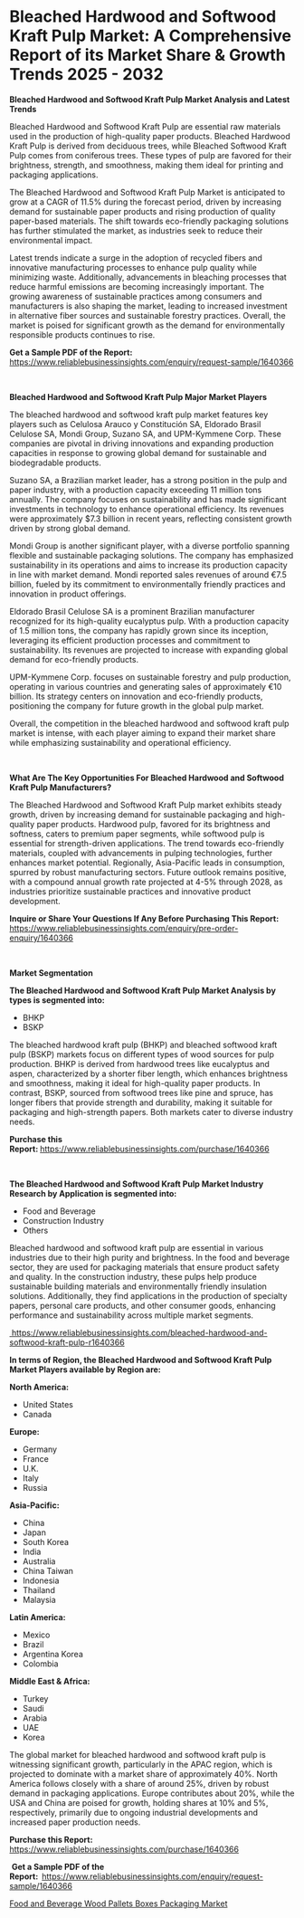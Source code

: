 <p><h1>Bleached Hardwood and Softwood Kraft Pulp Market: A Comprehensive Report of its Market Share & Growth Trends 2025 - 2032</h1></p><p><strong>Bleached Hardwood and Softwood Kraft Pulp Market Analysis and Latest Trends</strong></p>
<p><p>Bleached Hardwood and Softwood Kraft Pulp are essential raw materials used in the production of high-quality paper products. Bleached Hardwood Kraft Pulp is derived from deciduous trees, while Bleached Softwood Kraft Pulp comes from coniferous trees. These types of pulp are favored for their brightness, strength, and smoothness, making them ideal for printing and packaging applications. </p><p>The Bleached Hardwood and Softwood Kraft Pulp Market is anticipated to grow at a CAGR of 11.5% during the forecast period, driven by increasing demand for sustainable paper products and rising production of quality paper-based materials. The shift towards eco-friendly packaging solutions has further stimulated the market, as industries seek to reduce their environmental impact. </p><p>Latest trends indicate a surge in the adoption of recycled fibers and innovative manufacturing processes to enhance pulp quality while minimizing waste. Additionally, advancements in bleaching processes that reduce harmful emissions are becoming increasingly important. The growing awareness of sustainable practices among consumers and manufacturers is also shaping the market, leading to increased investment in alternative fiber sources and sustainable forestry practices. Overall, the market is poised for significant growth as the demand for environmentally responsible products continues to rise.</p></p>
<p><strong>Get a Sample PDF of the Report:&nbsp;</strong> <a href="https://www.reliablebusinessinsights.com/enquiry/request-sample/1640366?utm_campaign=2319&utm_medium=2&utm_source=Github&utm_content=ia&utm_term=02042025&utm_id=bleached-hardwood-and-softwood-kraft-pulp">https://www.reliablebusinessinsights.com/enquiry/request-sample/1640366</a></p>
<p>&nbsp;</p>
<p><strong>Bleached Hardwood and Softwood Kraft Pulp Major Market Players</strong></p>
<p><p>The bleached hardwood and softwood kraft pulp market features key players such as Celulosa Arauco y Constitución SA, Eldorado Brasil Celulose SA, Mondi Group, Suzano SA, and UPM-Kymmene Corp. These companies are pivotal in driving innovations and expanding production capacities in response to growing global demand for sustainable and biodegradable products.</p><p>Suzano SA, a Brazilian market leader, has a strong position in the pulp and paper industry, with a production capacity exceeding 11 million tons annually. The company focuses on sustainability and has made significant investments in technology to enhance operational efficiency. Its revenues were approximately $7.3 billion in recent years, reflecting consistent growth driven by strong global demand.</p><p>Mondi Group is another significant player, with a diverse portfolio spanning flexible and sustainable packaging solutions. The company has emphasized sustainability in its operations and aims to increase its production capacity in line with market demand. Mondi reported sales revenues of around €7.5 billion, fueled by its commitment to environmentally friendly practices and innovation in product offerings.</p><p>Eldorado Brasil Celulose SA is a prominent Brazilian manufacturer recognized for its high-quality eucalyptus pulp. With a production capacity of 1.5 million tons, the company has rapidly grown since its inception, leveraging its efficient production processes and commitment to sustainability. Its revenues are projected to increase with expanding global demand for eco-friendly products.</p><p>UPM-Kymmene Corp. focuses on sustainable forestry and pulp production, operating in various countries and generating sales of approximately €10 billion. Its strategy centers on innovation and eco-friendly products, positioning the company for future growth in the global pulp market.</p><p>Overall, the competition in the bleached hardwood and softwood kraft pulp market is intense, with each player aiming to expand their market share while emphasizing sustainability and operational efficiency.</p></p>
<p>&nbsp;</p>
<p><strong>What Are The Key Opportunities For Bleached Hardwood and Softwood Kraft Pulp Manufacturers?</strong></p>
<p><p>The Bleached Hardwood and Softwood Kraft Pulp market exhibits steady growth, driven by increasing demand for sustainable packaging and high-quality paper products. Hardwood pulp, favored for its brightness and softness, caters to premium paper segments, while softwood pulp is essential for strength-driven applications. The trend towards eco-friendly materials, coupled with advancements in pulping technologies, further enhances market potential. Regionally, Asia-Pacific leads in consumption, spurred by robust manufacturing sectors. Future outlook remains positive, with a compound annual growth rate projected at 4-5% through 2028, as industries prioritize sustainable practices and innovative product development.</p></p>
<p><strong>Inquire or Share Your Questions If Any Before Purchasing This Report:</strong> <a href="https://www.reliablebusinessinsights.com/enquiry/pre-order-enquiry/1640366?utm_campaign=2319&utm_medium=2&utm_source=Github&utm_content=ia&utm_term=02042025&utm_id=bleached-hardwood-and-softwood-kraft-pulp">https://www.reliablebusinessinsights.com/enquiry/pre-order-enquiry/1640366</a></p>
<p>&nbsp;</p>
<p><strong>Market Segmentation</strong></p>
<p><strong>The Bleached Hardwood and Softwood Kraft Pulp Market Analysis by types is segmented into:</strong></p>
<p><ul><li>BHKP</li><li>BSKP</li></ul></p>
<p><p>The bleached hardwood kraft pulp (BHKP) and bleached softwood kraft pulp (BSKP) markets focus on different types of wood sources for pulp production. BHKP is derived from hardwood trees like eucalyptus and aspen, characterized by a shorter fiber length, which enhances brightness and smoothness, making it ideal for high-quality paper products. In contrast, BSKP, sourced from softwood trees like pine and spruce, has longer fibers that provide strength and durability, making it suitable for packaging and high-strength papers. Both markets cater to diverse industry needs.</p></p>
<p><strong>Purchase this Report:&nbsp;</strong><a href="https://www.reliablebusinessinsights.com/purchase/1640366?utm_campaign=2319&utm_medium=2&utm_source=Github&utm_content=ia&utm_term=02042025&utm_id=bleached-hardwood-and-softwood-kraft-pulp">https://www.reliablebusinessinsights.com/purchase/1640366</a></p>
<p>&nbsp;</p>
<p><strong>The Bleached Hardwood and Softwood Kraft Pulp Market Industry Research by Application is segmented into:</strong></p>
<p><ul><li>Food and Beverage</li><li>Construction Industry</li><li>Others</li></ul></p>
<p><p>Bleached hardwood and softwood kraft pulp are essential in various industries due to their high purity and brightness. In the food and beverage sector, they are used for packaging materials that ensure product safety and quality. In the construction industry, these pulps help produce sustainable building materials and environmentally friendly insulation solutions. Additionally, they find applications in the production of specialty papers, personal care products, and other consumer goods, enhancing performance and sustainability across multiple market segments.</p></p>
<p><a href="https://www.reliablebusinessinsights.com/bleached-hardwood-and-softwood-kraft-pulp-r1640366?utm_campaign=2319&utm_medium=2&utm_source=Github&utm_content=ia&utm_term=02042025&utm_id=bleached-hardwood-and-softwood-kraft-pulp">&nbsp;https://www.reliablebusinessinsights.com/bleached-hardwood-and-softwood-kraft-pulp-r1640366</a></p>
<p><strong>In terms of Region, the Bleached Hardwood and Softwood Kraft Pulp Market Players available by Region are:</strong></p>
<p>
    <p> <strong> North America: </strong>
        <ul>
            <li>United States</li>
            <li>Canada</li>
        </ul>
        </p> 
    <p> <strong> Europe: </strong>
        <ul>
            <li>Germany</li>
            <li>France</li>
            <li>U.K.</li>
            <li>Italy</li>
            <li>Russia</li>
        </ul>
        </p> 
    <p> <strong> Asia-Pacific: </strong>
        <ul>
            <li>China</li>
            <li>Japan</li>
            <li>South Korea</li>
            <li>India</li>
            <li>Australia</li>
            <li>China Taiwan</li>
            <li>Indonesia</li>
            <li>Thailand</li>
            <li>Malaysia</li>
        </ul>
        </p> 
    <p> <strong> Latin America: </strong>
        <ul>
            <li>Mexico</li>
            <li>Brazil</li>
            <li>Argentina Korea</li>
            <li>Colombia</li>
        </ul>
        </p> 
    <p> <strong> Middle East & Africa: </strong>
        <ul>
            <li>Turkey</li>
            <li>Saudi</li>
            <li>Arabia</li>
            <li>UAE</li>
            <li>Korea</li>
        </ul>
    </p>
    </p>
<p><p>The global market for bleached hardwood and softwood kraft pulp is witnessing significant growth, particularly in the APAC region, which is projected to dominate with a market share of approximately 40%. North America follows closely with a share of around 25%, driven by robust demand in packaging applications. Europe contributes about 20%, while the USA and China are poised for growth, holding shares at 10% and 5%, respectively, primarily due to ongoing industrial developments and increased paper production needs.</p></p>
<p><strong>Purchase this Report: </strong><a href="https://www.reliablebusinessinsights.com/purchase/1640366?utm_campaign=2319&utm_medium=2&utm_source=Github&utm_content=ia&utm_term=02042025&utm_id=bleached-hardwood-and-softwood-kraft-pulp">https://www.reliablebusinessinsights.com/purchase/1640366</a></p>
<p>&nbsp;<strong>Get a Sample PDF of the Report:&nbsp;&nbsp;</strong><a href="https://www.reliablebusinessinsights.com/enquiry/request-sample/1640366?utm_campaign=2319&utm_medium=2&utm_source=Github&utm_content=ia&utm_term=02042025&utm_id=bleached-hardwood-and-softwood-kraft-pulp">https://www.reliablebusinessinsights.com/enquiry/request-sample/1640366</a></p>
<p><strong></strong></p>
<p><p><a href="https://github.com/oslieselotte2192/Market-Research-Report-List-1/blob/main/food-and-beverage-wood-pallets-boxes-packaging-market.md?utm_campaign=2319&utm_medium=2&utm_source=Github&utm_content=ia&utm_term=02042025&utm_id=bleached-hardwood-and-softwood-kraft-pulp">Food and Beverage Wood Pallets Boxes Packaging Market</a></p></p>